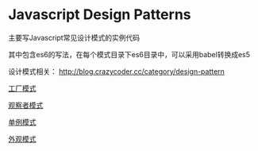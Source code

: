 # Javascript Design Patterns

主要写Javascript常见设计模式的实例代码

其中包含es6的写法，在每个模式目录下es6目录中，可以采用babel转换成es5

设计模式相关： http://blog.crazycoder.cc/category/design-pattern

[工厂模式](http://blog.crazycoder.cc/p/factory-javascript-design-pattern)

[观察者模式](http://blog.crazycoder.cc/p/observer-javascript-design-pattern)

[单例模式](http://blog.crazycoder.cc/p/singleton-javascript-design-pattern)

[外观模式](http://blog.crazycoder.cc/p/facade-javascript-design-pattern)
